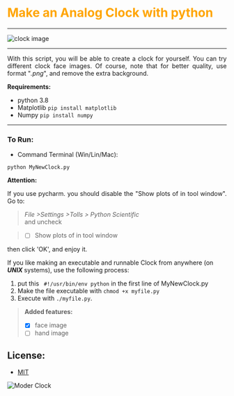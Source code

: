 # <span style="color:orange;">Make an Analog Clock with python</span>

---
![clock image](https://user-images.githubusercontent.com/51186807/163220161-a414baec-8fd0-4965-811e-c11537e8a740.gif)

---


<p style="text-align:justify">
With this script, you will be able to create a 
clock for yourself. You can try different clock face images. Of course, 
note that for better quality, use format "<i>.png</i>", and remove the extra background.
</p>

**Requirements:**
- python 3.8
- Matplotlib ```pip install matplotlib```
- Numpy ```pip install numpy```
****
### To Run:
- Command Terminal (Win/Lin/Mac):
```
python MyNewClock.py
```
**Attention:**
<p style="text-align:justify">
If you use pycharm. you should disable the "Show plots of in tool window". 
Go to: <br>
</p>

> <i> File >Settings >Tolls > Python Scientific </i>  
and uncheck

> - [ ] Show plots of in tool window <br>

then click 'OK', and enjoy it.  


If you like making an executable and runnable Clock from anywhere 
(on <b><i> UNIX </i></b> systems), use the following process:
1. put this ``` #!/usr/bin/env python``` in the first line of MyNewClock.py 
2. Make the file executable with ```chmod +x myfile.py```
3. Execute with ```./myfile.py```.


>**Added features:**
>- [X] face image
>- [ ] hand image

## License:
- [MIT](https://choosealicense.com/licenses/mit/)

![Moder Clock](https://user-images.githubusercontent.com/51186807/163220286-98251be9-3e38-4cfc-8537-41aea7a139df.gif)


